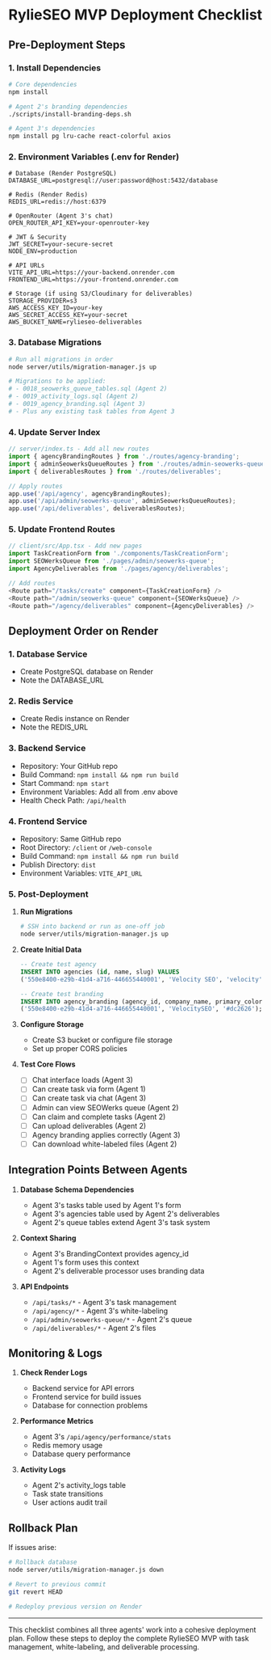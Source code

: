 # RylieSEO MVP Deployment Checklist

## Pre-Deployment Steps

### 1. Install Dependencies
```bash
# Core dependencies
npm install

# Agent 2's branding dependencies
./scripts/install-branding-deps.sh

# Agent 3's dependencies
npm install pg lru-cache react-colorful axios
```

### 2. Environment Variables (.env for Render)
```env
# Database (Render PostgreSQL)
DATABASE_URL=postgresql://user:password@host:5432/database

# Redis (Render Redis)
REDIS_URL=redis://host:6379

# OpenRouter (Agent 3's chat)
OPEN_ROUTER_API_KEY=your-openrouter-key

# JWT & Security
JWT_SECRET=your-secure-secret
NODE_ENV=production

# API URLs
VITE_API_URL=https://your-backend.onrender.com
FRONTEND_URL=https://your-frontend.onrender.com

# Storage (if using S3/Cloudinary for deliverables)
STORAGE_PROVIDER=s3
AWS_ACCESS_KEY_ID=your-key
AWS_SECRET_ACCESS_KEY=your-secret
AWS_BUCKET_NAME=rylieseo-deliverables
```

### 3. Database Migrations
```bash
# Run all migrations in order
node server/utils/migration-manager.js up

# Migrations to be applied:
# - 0018_seowerks_queue_tables.sql (Agent 2)
# - 0019_activity_logs.sql (Agent 2)
# - 0019_agency_branding.sql (Agent 3)
# - Plus any existing task tables from Agent 3
```

### 4. Update Server Index
```javascript
// server/index.ts - Add all new routes
import { agencyBrandingRoutes } from './routes/agency-branding';
import { adminSeowerksQueueRoutes } from './routes/admin-seowerks-queue';
import { deliverablesRoutes } from './routes/deliverables';

// Apply routes
app.use('/api/agency', agencyBrandingRoutes);
app.use('/api/admin/seowerks-queue', adminSeowerksQueueRoutes);
app.use('/api/deliverables', deliverablesRoutes);
```

### 5. Update Frontend Routes
```typescript
// client/src/App.tsx - Add new pages
import TaskCreationForm from './components/TaskCreationForm';
import SEOWerksQueue from './pages/admin/seowerks-queue';
import AgencyDeliverables from './pages/agency/deliverables';

// Add routes
<Route path="/tasks/create" component={TaskCreationForm} />
<Route path="/admin/seowerks-queue" component={SEOWerksQueue} />
<Route path="/agency/deliverables" component={AgencyDeliverables} />
```

## Deployment Order on Render

### 1. Database Service
- Create PostgreSQL database on Render
- Note the DATABASE_URL

### 2. Redis Service
- Create Redis instance on Render
- Note the REDIS_URL

### 3. Backend Service
- Repository: Your GitHub repo
- Build Command: `npm install && npm run build`
- Start Command: `npm start`
- Environment Variables: Add all from .env above
- Health Check Path: `/api/health`

### 4. Frontend Service
- Repository: Same GitHub repo
- Root Directory: `/client` or `/web-console`
- Build Command: `npm install && npm run build`
- Publish Directory: `dist`
- Environment Variables: `VITE_API_URL`

### 5. Post-Deployment

1. **Run Migrations**
   ```bash
   # SSH into backend or run as one-off job
   node server/utils/migration-manager.js up
   ```

2. **Create Initial Data**
   ```sql
   -- Create test agency
   INSERT INTO agencies (id, name, slug) VALUES 
   ('550e8400-e29b-41d4-a716-446655440001', 'Velocity SEO', 'velocity');
   
   -- Create test branding
   INSERT INTO agency_branding (agency_id, company_name, primary_color) VALUES
   ('550e8400-e29b-41d4-a716-446655440001', 'VelocitySEO', '#dc2626');
   ```

3. **Configure Storage**
   - Create S3 bucket or configure file storage
   - Set up proper CORS policies

4. **Test Core Flows**
   - [ ] Chat interface loads (Agent 3)
   - [ ] Can create task via form (Agent 1)
   - [ ] Can create task via chat (Agent 3)
   - [ ] Admin can view SEOWerks queue (Agent 2)
   - [ ] Can claim and complete tasks (Agent 2)
   - [ ] Can upload deliverables (Agent 2)
   - [ ] Agency branding applies correctly (Agent 3)
   - [ ] Can download white-labeled files (Agent 2)

## Integration Points Between Agents

1. **Database Schema Dependencies**
   - Agent 3's tasks table used by Agent 1's form
   - Agent 3's agencies table used by Agent 2's deliverables
   - Agent 2's queue tables extend Agent 3's task system

2. **Context Sharing**
   - Agent 3's BrandingContext provides agency_id
   - Agent 1's form uses this context
   - Agent 2's deliverable processor uses branding data

3. **API Endpoints**
   - `/api/tasks/*` - Agent 3's task management
   - `/api/agency/*` - Agent 3's white-labeling
   - `/api/admin/seowerks-queue/*` - Agent 2's queue
   - `/api/deliverables/*` - Agent 2's files

## Monitoring & Logs

1. **Check Render Logs**
   - Backend service for API errors
   - Frontend service for build issues
   - Database for connection problems

2. **Performance Metrics**
   - Agent 3's `/api/agency/performance/stats`
   - Redis memory usage
   - Database query performance

3. **Activity Logs**
   - Agent 2's activity_logs table
   - Task state transitions
   - User actions audit trail

## Rollback Plan

If issues arise:
```bash
# Rollback database
node server/utils/migration-manager.js down

# Revert to previous commit
git revert HEAD

# Redeploy previous version on Render
```

---

This checklist combines all three agents' work into a cohesive deployment plan. Follow these steps to deploy the complete RylieSEO MVP with task management, white-labeling, and deliverable processing.
